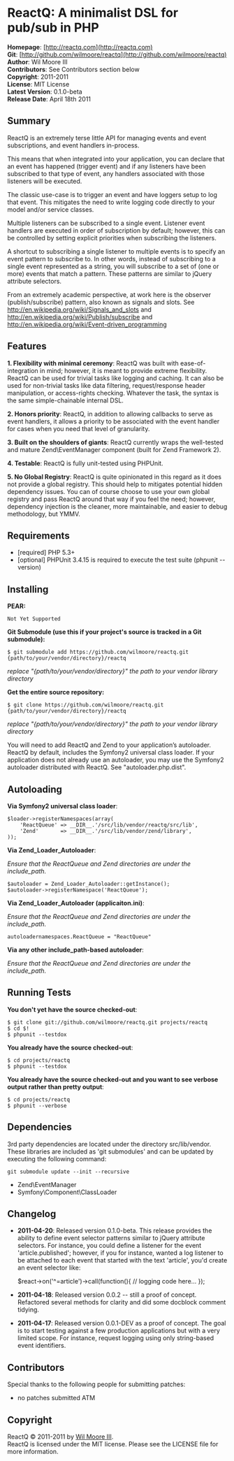 ReactQ: A minimalist DSL for pub/sub in PHP
===========================================

**Homepage**:       [http://reactq.com](http://reactq.com)  
**Git**:            [http://github.com/wilmoore/reactq](http://github.com/wilmoore/reactq)  
**Author**:         Wil Moore III   
**Contributors**:   See Contributors section below  
**Copyright**:      2011-2011   
**License**:        MIT License     
**Latest Version**: 0.1.0-beta  
**Release Date**:   April 18th 2011 


Summary
-------

ReactQ is an extremely terse little API for managing events and event subscriptions, and event handlers in-process.

This means that when integrated into your application, you can declare that an event has happened (trigger event) and if
any listeners have been subscribed to that type of event, any handlers associated with those listeners will be executed.

The classic use-case is to trigger an event and have loggers setup to log that event. This mitigates the need to write
logging code directly to your model and/or service classes.

Multiple listeners can be subscribed to a single event. Listener event handlers are executed in order of subscription
by default; however, this can be controlled by setting explicit priorities when subscribing the listeners.

A shortcut to subscribing a single listener to multiple events is to specify an event pattern to subscribe to. In other
words, instead of subscribing to a single event represented as a string, you will subscribe to a set of (one or more)
events that match a pattern. These patterns are similar to jQuery attribute selectors.

From an extremely academic perspective, at work here is the observer (publish/subscribe) pattern, also known as signals
and slots. See http://en.wikipedia.org/wiki/Signals_and_slots and http://en.wikipedia.org/wiki/Publish/subscribe and
http://en.wikipedia.org/wiki/Event-driven_programming


Features
--------

**1. Flexibility with minimal ceremony**: ReactQ was built with ease-of-integration in mind; however, it is meant to
provide extreme flexibility. ReactQ can be used for trivial tasks like logging and caching. It can also be used for
non-trivial tasks like data filtering, request/response header manipulation, or access-rights checking. Whatever the
task, the syntax is the same simple-chainable internal DSL.
                                                                             
**2. Honors priority**: ReactQ, in addition to allowing callbacks to serve as event handlers, it allows a priority
to be associated with the event handler for cases when you need that level of granularity.

**3. Built on the shoulders of giants**: ReactQ currently wraps the well-tested and mature Zend\EventManager
component (built for Zend Framework 2).

**4. Testable**: ReactQ is fully unit-tested using PHPUnit.

**5. No Global Registry**: ReactQ is quite opinionated in this regard as it does not provide a global registry. This
should help to mitigates potential hidden dependency issues. You can of course choose to use your own global registry
and pass ReactQ around that way if you feel the need; however, dependency injection is the cleaner, more maintainable,
and easier to debug methodology, but YMMV.


Requirements
------------

*   [required] PHP 5.3+
*   [optional] PHPUnit 3.4.15 is required to execute the test suite (phpunit --version)


Installing
----------

**PEAR:**

    Not Yet Supported

**Git Submodule (use this if your project's source is tracked in a Git submodule):**

    $ git submodule add https://github.com/wilmoore/reactq.git {path/to/your/vendor/directory}/reactq

*replace "{path/to/your/vendor/directory}" the path to your vendor library directory*
 
**Get the entire source repository:**

    $ git clone https://github.com/wilmoore/reactq.git {path/to/your/vendor/directory}/reactq

*replace "{path/to/your/vendor/directory}" the path to your vendor library directory*
    
You will need to add ReactQ and Zend to your application’s autoloader. ReactQ by default, includes the Symfony2 universal class loader. If your application does not already use an autoloader, you may use the Symfony2 autoloader distributed with ReactQ. See "autoloader.php.dist".


Autoloading
-----------

**Via Symfony2 universal class loader**:

    $loader->registerNamespaces(array(
        'ReactQueue' => __DIR__.'/src/lib/vendor/reactq/src/lib',
        'Zend'       => __DIR__.'/src/lib/vendor/zend/library',
    ));


**Via Zend_Loader_Autoloader**:

*Ensure that the ReactQueue and Zend directories are under the include_path.*

    $autoloader = Zend_Loader_Autoloader::getInstance();
    $autoloader->registerNamespace('ReactQueue');


**Via Zend_Loader_Autoloader (applicaiton.ini)**:

*Ensure that the ReactQueue and Zend directories are under the include_path.*

    autoloadernamespaces.ReactQueue = "ReactQueue"


**Via any other include_path-based autoloader**:

*Ensure that the ReactQueue and Zend directories are under the include_path.*


Running Tests
-------------

**You don't yet have the source checked-out**:

    $ git clone git://github.com/wilmoore/reactq.git projects/reactq
    $ cd $!
    $ phpunit --testdox

**You already have the source checked-out**:

    $ cd projects/reactq
    $ phpunit --testdox

**You already have the source checked-out and you want to see verbose output rather than pretty output**:

    $ cd projects/reactq
    $ phpunit --verbose


Dependencies
------------

3rd party dependencies are located under the directory src/lib/vendor. These libraries are included as 'git submodules'
and can be updated by executing the following command:

    git submodule update --init --recursive

*   Zend\\EventManager
*   Symfony\\Component\\ClassLoader


Changelog
---------

-   **2011-04-20**: Released version 0.1.0-beta. This release provides the ability to define event selector
    patterns similar to jQuery attribute selectors. For instance, you could define a listener for the event
    'article.published'; however, if you for instance, wanted a log listener to be attached to each event
    that started with the text 'article', you'd create an event selector like:

    $react->on('^=article')->call(function(){ // logging code here... });

-   **2011-04-18**: Released version 0.0.2 -- still a proof of concept. Refactored several methods for clarity
    and did some docblock comment tidying.

-   **2011-04-17**: Released version 0.0.1-DEV as a proof of concept. The goal is to start testing against a few
    production applications but with a very limited scope. For instance, request logging using only string-based
    event identifiers.


Contributors
------------

Special thanks to the following people for submitting patches:

* no patches submitted ATM


Copyright
---------

ReactQ &copy; 2011-2011 by [Wil Moore III](mailto:wil.moore@wilmoore.com).  
ReactQ is licensed under the MIT license.  Please see the LICENSE file for more information.    

